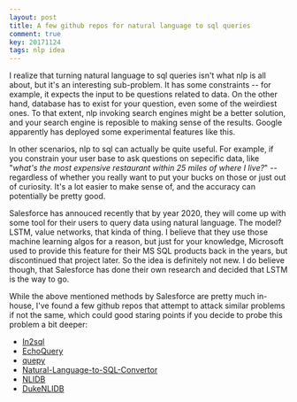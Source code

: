 ```yaml
---
layout: post
title: A few github repos for natural language to sql queries
comment: true
key: 20171124
tags: nlp idea
---
```


I realize that turning natural language to sql queries isn't what nlp is all about, but it's an interesting sub-problem. It has some constraints -- for example, it expects the input to be questions related to data. On the other hand, database has to exist for your question, even some of the weirdiest ones. To that extent, nlp invoking search engines might be a better solution, and your search engine is reposible to making sense of the results. Google apparently has deployed some experimental features like this.

In other scenarios, nlp to sql can actually be quite useful. For example, if you constrain your user base to ask questions on sepecific data, like "*what's the most expensive restaurant within 25 miles of where I live?*" -- regardless of whether you really want to put your bucks on those or just out of curiosity. It's a lot easier to make sense of, and the accuracy can potentially be pretty good.

Salesforce has annouced recently that by year 2020, they will come up with some tool for their users to query data using natural language. The model? LSTM, value networks, that kinda of thing. I believe that they use those machine learning algos for a reason, but just for your knowledge, Microsoft used to provide this feature for their MS SQL products back in the years, but discontinued that project later. So the idea is definitely not new. I do believe though, that Salesforce has done their own research and decided that LSTM is the way to go.

While the above mentioned methods by Salesforce are pretty much in-house, I've found a few github repos that attempt to attack similar problems if not the same, which could good staring points if you decide to probe this problem a bit deeper:

- [In2sql][in2sql]
- [EchoQuery][echoquery]
- [quepy][quepy]
- [Natural-Language-to-SQL-Convertor][nlp2sqlconvertor]
- [NLIDB][nlidb]
- [DukeNLIDB][dukenlidb]


[in2sql]: https://github.com/FerreroJeremy/ln2sql
[echoquery]: https://github.com/vqtran/EchoQuery
[quepy]: https://github.com/machinalis/quepy
[nlp2sqlconvertor]: https://github.com/Anishabhatla281/Natural-Language-to-SQL-Convertor
[nlidb]: https://github.com/nihit7/NLIDB
[dukenlidb]: https://github.com/DukeNLIDB/NLIDB


